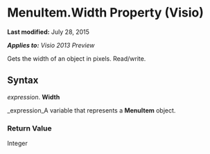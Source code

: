 
# MenuItem.Width Property (Visio)

 **Last modified:** July 28, 2015

 _**Applies to:** Visio 2013 Preview_

Gets the width of an object in pixels. Read/write.


## Syntax

 _expression_. **Width**

 _expression_A variable that represents a  **MenuItem** object.


### Return Value

Integer


